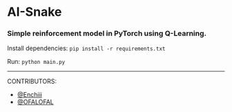 # AI-Snake 
### Simple reinforcement model in PyTorch using Q-Learning.

Install dependencies: `pip install -r requirements.txt`  
  
Run: `python main.py`

---  
CONTRIBUTORS:
* [@Enchiii](https://github.com/Enchiii)
* [@OFALOFAL](https://github.com/OFALOFAL)
